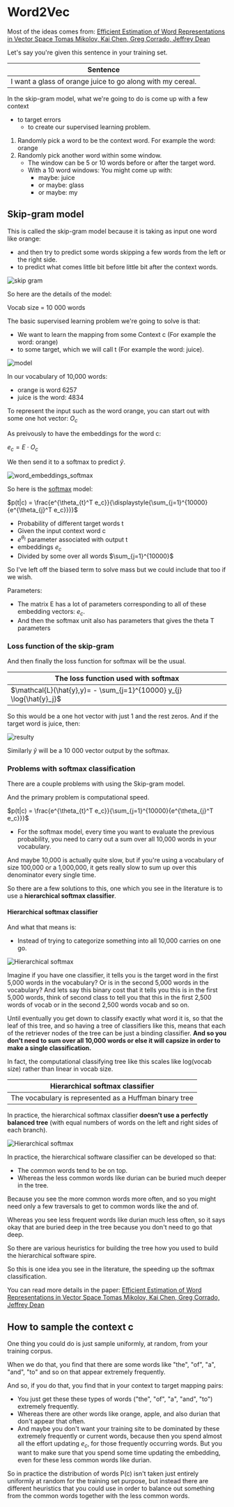 # Word2Vec

Most of the ideas comes from: [Efficient Estimation of Word Representations in Vector Space
Tomas Mikolov, Kai Chen, Greg Corrado, Jeffrey Dean](https://arxiv.org/abs/1301.3781)

Let's say you're given this sentence in your training set.

| Sentence |
|------------------------------------------------------------|
| I want a glass of orange juice to go along with my cereal. |

In the skip-gram model, what we're going to do is come up with a few context

- to target errors
  - to create our supervised learning problem.

1. Randomly pick a word to be the context word. For example the word: orange
2. Randomly pick another word within some window.
   - The window can be 5 or 10 words before or after the target word.
   - With a 10 word windows: You might come up with:
     - maybe: juice
     - or maybe: glass
     - or maybe: my

## Skip-gram model

This is called the skip-gram model because it is taking as input one word like orange:

- and then try to predict some words skipping a few words from the left or the right side.
- to predict what comes little bit before little bit after the context words.

![skip gram](img/skip-gram.png)

So here are the details of the model:

Vocab size = 10 000 words

The basic supervised learning problem we're going to solve is that:

- We want to learn the mapping from some Context c (For example the word: orange)
- to some target, which we will call t (For example the word: juice).

![model](img/model.png)

In our vocabulary of 10,000 words:

- orange is word 6257
- juice is the word: 4834

To represent the input such as the word orange, you can start out with some one hot vector: $O_{c}$

As preivously to have the embeddings for the word c:

$e_{c} = E \cdot O_{c}$

We then send it to a softmax to predict $\hat{y}$.

![word_embeddings_softmax](img/word_embeddings_softmax.png)

So here is the [softmax](softmax_regression.md) model:

$p(t|c) = \frac{e^{\theta_{t}^T e_c}}{\displaystyle{\sum_{j=1}^{10000}{e^{\theta_{j}^T e_c}}}}$

- Probability of different target words t
- Given the input context word c
- $e^{\theta_{t}}$ parameter associated with output t
- embeddings $e_c$
- Divided by some over all words $\sum_{j=1}^{10000}$

So I've left off the biased term to solve mass but we could include that too if we wish.

Parameters:

- The matrix E has a lot of parameters corresponding to all of these embedding vectors: $e_c$.
- And then the softmax unit also has parameters that gives the theta T parameters 

### Loss function of the skip-gram

And then finally the loss function for softmax will be the usual.

| The loss function used with softmax |
|--------------------|
| $\mathcal{L}(\hat{y},y)= - \sum_{j=1}^{10000} y_{j} \log{\hat{y}_j}$ |

So this would be a one hot vector with just 1 and the rest zeros.
And if the target word is juice, then:

![resulty](img/resulty.png)

Similarly $\hat{y}$ will be a 10 000 vector output by the softmax.

### Problems with softmax classification

There are a couple problems with using the Skip-gram model. 

And the primary problem is computational speed.

$p(t|c) = \frac{e^{\theta_{t}^T e_c}}{\sum_{j=1}^{10000}{e^{\theta_{j}^T e_c}}}$

- For the softmax model, every time you want to evaluate the previous probability, you need to carry out a sum over all 10,000 words in your vocabulary.

And maybe 10,000 is actually quite slow, but if you're using a vocabulary of size 100,000 or a 1,000,000, it gets really slow to sum up over this denominator every single time.

So there are a few solutions to this, one which you see in the literature is to use a **hierarchical softmax classifier**.

#### Hierarchical softmax classifier

And what that means is:

- Instead of trying to categorize something into all 10,000 carries on one go.

![Hierarchical softmax](img/trees_softmax_hier.png)

Imagine if you have one classifier, it tells you is the target word in the first 5,000 words in the vocabulary?
Or is in the second 5,000 words in the vocabulary?
And lets say this binary cost that it tells you this is in the first 5,000 words, think of second class to tell you that this in the first 2,500 words of vocab or in the second 2,500 words vocab and so on.

Until eventually you get down to classify exactly what word it is, so that the leaf of this tree, and so having a tree of classifiers like this, means that each of the retriever nodes of the tree can be just a binding classifier. **And so you don't need to sum over all 10,000 words or else it will capsize in order to make a single classification.**

In fact, the computational classifying tree like this scales like log(vocab size) rather than linear in vocab size.

| Hierarchical softmax classifier                         |
|---------------------------------------------------------|
| The vocabulary is represented as a Huffman binary tree  |

In practice, the hierarchical softmax classifier **doesn't use a perfectly balanced tree** (with equal numbers of words on the left and right sides of each branch).

![Hierarchical softmax](img/tree_hier_softmax2.png)

In practice, the hierarchical software classifier can be developed so that:

- The common words tend to be on top.
- Whereas the less common words like durian can be buried much deeper in the tree.

Because you see the more common words more often, and so you might need only a few traversals to get to common words like the and of.

Whereas you see less frequent words like durian much less often, so it says okay that are buried deep in the tree because you don't need to go that deep.

So there are various heuristics for building the tree how you used to build the hierarchical software spire.

So this is one idea you see in the literature, the speeding up the softmax classification.

You can read more details in the paper: [Efficient Estimation of Word Representations in Vector Space
Tomas Mikolov, Kai Chen, Greg Corrado, Jeffrey Dean](https://arxiv.org/abs/1301.3781)

## How to sample the context c

One thing you could do is just sample uniformly, at random, from your training corpus.

When we do that, you find that there are some words like "the", "of", "a", "and", "to" and so on that appear extremely frequently.

And so, if you do that, you find that in your context to target mapping pairs:

- You just get these these types of words ("the", "of", "a", "and", "to") extremely frequently.
- Whereas there are other words like orange, apple, and also durian that don't appear that often.
- And maybe you don't want your training site to be dominated by these extremely frequently or current words, because then you spend almost all the effort updating $e_c$, for those frequently occurring words. But you want to make sure that you spend some time updating the embedding, even for these less common words like durian.

So in practice the distribution of words P(c) isn't taken just entirely uniformly at random for the training set purpose, but instead there are different heuristics that you could use in order to balance out something from the common words together with the less common words.

